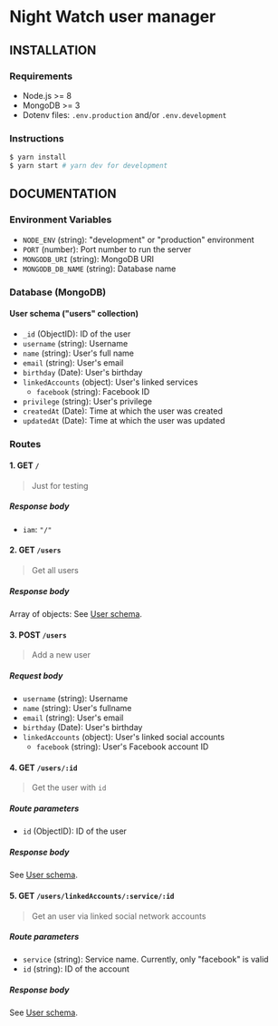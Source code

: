 # Night Watch user manager

## INSTALLATION

### Requirements

- Node.js >= 8
- MongoDB >= 3
- Dotenv files: `.env.production` and/or `.env.development`

### Instructions

```bash
$ yarn install
$ yarn start # yarn dev for development
```

## DOCUMENTATION

### Environment Variables

- `NODE_ENV` (string): "development" or "production" environment
- `PORT` (number): Port number to run the server
- `MONGODB_URI` (string): MongoDB URI
- `MONGODB_DB_NAME` (string): Database name

### Database (MongoDB)

#### User schema ("users" collection)

- `_id` (ObjectID): ID of the user
- `username` (string): Username
- `name` (string): User's full name
- `email` (string): User's email
- `birthday` (Date): User's birthday
- `linkedAccounts` (object): User's linked services
  - `facebook` (string): Facebook ID
- `privilege` (string): User's privilege
- `createdAt` (Date): Time at which the user was created
- `updatedAt` (Date): Time at which the user was updated

### Routes

#### 1. GET `/`

> Just for testing

##### Response body

- `iam`: `"/"`

#### 2. GET `/users`

> Get all users

##### Response body

Array of objects:
See [User schema](#user-schema-users-collection).

#### 3. POST `/users`

> Add a new user

##### Request body

- `username` (string): Username
- `name` (string): User's fullname
- `email` (string): User's email
- `birthday` (Date): User's birthday
- `linkedAccounts` (object): User's linked social accounts
  - `facebook` (string): User's Facebook account ID

#### 4. GET `/users/:id`

> Get the user with `id`

##### Route parameters

- `id` (ObjectID): ID of the user

##### Response body

See [User schema](#user-schema-users-collection).

#### 5. GET `/users/linkedAccounts/:service/:id`

> Get an user via linked social network accounts

##### Route parameters

- `service` (string): Service name. Currently, only "facebook" is valid
- `id` (string): ID of the account

##### Response body

See [User schema](#user-schema-users-collection).
